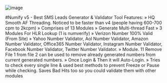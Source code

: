 

![image](https://user-images.githubusercontent.com/112959633/196226733-500ddf91-daed-45b3-b30c-892eacebdbed.png)


#Numify v5 - Best SMS Leads Generator & Validator Tool
Features:
» HQ Smooth AF Threading. Noticed to be faster than v4 (people having 600-700 cpm to 2kcpm)
» Comprises of 13 Modules
» Generate Multi-thread Fast
» 3 Modules For HLR Lookup (1 is numverify)
» Verizon Number 100% Valid (From Site)
» Yahoo Number Validator, Aol Number Validator, Amazon Number Validator, Office365 Number Validator, Instagram Number Validator, Facebook Number Validator, Twitter Number Validator.
» Module. 11 Remove File 1 from file 2 can be used to remove already generated numbers from current generated numbers.
» Once Login & Then it will Auto-Login.
» Tries to check every single line & used best methods to prevent Freeze or Pause while checking. Saves Bad Hits too so you could validate them with other modules
